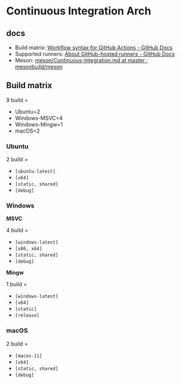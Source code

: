 # Continuous Integration Arch

## docs
+ Build matrix: [Workflow syntax for GitHub Actions - GitHub Docs](https://docs.github.com/en/actions/learn-github-actions/workflow-syntax-for-github-actions#jobsjob_idstrategymatrix)
+ Supported runners: [About GitHub-hosted runners - GitHub Docs](https://docs.github.com/en/actions/using-github-hosted-runners/about-github-hosted-runners#supported-runners-and-hardware-resources)
+ Meson: [meson/Continuous-Integration.md at master · mesonbuild/meson](https://github.com/mesonbuild/meson/blob/master/docs/markdown/Continuous-Integration.md#github-actions)


## Build matrix

9 build =
+ Ubuntu=2
+ Windows-MSVC=4
+ Windows-Mingw=1
+ macOS=2

### Ubuntu
2 build =
- `[ubuntu-latest]`
- `[x64]`
- `[static, shared]`
- `[debug]`

### Windows

**MSVC**

4 build =
- `[windows-latest]`
- `[x86, x64]`
- `[static, shared]`
- `[debug]`

**Mingw**

1 build =
- `[windows-latest]`
- `[x64]`
- `[static]`
- `[release]`

### macOS
2 build =
- `[macos-11]`
- `[x64]`
- `[static, shared]`
- `[debug]`
